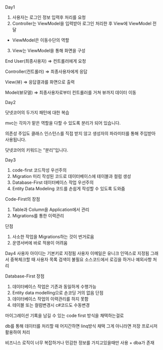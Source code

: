 Day1

1. 사용자는 로그인 정보 입력후 처리를 요청
2. Controller는 ViewModel을 입력받아 로그인 처리한 후 View에 ViewModel 전달
* ViewModel은 이동수단의 역할
3. View는 ViewModel을 통해 화면을 구성

End User(최종사용자) => 컨트롤러에게 요청

Controller(컨트롤러) => 최종사용자에게 응답

View(뷰) => 응답결과를 화면으로 출력

Model(뷰모델) => 최종사용자로부터 컨트롤러를 거쳐 뷰까지 데이터 이동


Day2

닷넷코어의 두가지 패턴에 대한 복습

mvc는 각자가 맡은 역할을 다할 수 있도록 분리가 되어 있습니다.

의존성 주입도 클래스 인스턴스를 직접 받지 않고 생성자의 파라미터를 통해 주입받아 사용됩니다.

닷넷코어의 키워드는 "분리"입니다.

Day3
1. code-first 코드작성 우선주의
2. Migration 미리 작성된 코드로 데이터베이스에 테이블과 컬럼 생성
3. Database-First 데이터베이스 작업 우선주의
4. Entity Data Modeling 코드를 손쉽게 작성할 수 있도록 도와줌

Code-First의 장점
1. Table과 Column을 Application에서 관리
2. Migrations를 통한 이력관리

단점
1. 사소한 작업을 Migrations하는 것이 번거로움
2. 운영서버에 바로 적용이 어려움

Day4
사용자 아이디는 기본키로 지정됨
사용자 이메일은 유니크 인덱스로 지정됨
그래서 중복체크할 때 사용자 목록 검색이 불필요
소스코드에서 로깅을 하거나 예외사항 처리

Database-First
장점
1. 데이터베이스 작업은 기존과 동일하게 수행가능
2. Entity data modelling으로 손코딩 거의 없음
단점
1. 데이터베이스 작업의 이력관리를 하지 못함
2. 테이블 또는 컬럼변경시 c#코드도 수동변경

마이그레이션 기록을 남길 수 있는 code first 방식을 채택하는걸로

db를 통해 데이터를 처리할 때 어지간하면 linq방식 채택 그게 아니라면 저장 프로시저 활용하여 처리

비즈니스 로직이 너무 복잡하거나 민감한 정보를 가지고있을때만 사용 + dba가 존재